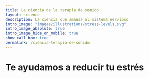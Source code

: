 ```yaml
---
title: La ciencia de la terapia de sonido
layout: science
description: La ciencia que amansa al sistema nervioso
intro_image: "images/illustrations/stress-levels.svg"
intro_image_absolute: true
intro_image_hide_on_mobile: true
show_call_box: true
permalink: /ciencia-terapia-de-sonido
---
```


# Te ayudamos a reducir tu estrés
